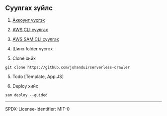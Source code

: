 ## Суулгах зүйлс

1. [Аккоунт үүсгэх](https://portal.aws.amazon.com/gp/aws/developer/registration/index.html)

2. [AWS CLI суулгах](https://docs.aws.amazon.com/cli/latest/userguide/getting-started-install.html)

3. [AWS SAM CLI суулгах](https://docs.aws.amazon.com/serverless-application-model/latest/developerguide/serverless-sam-cli-install-mac.html)

3. Шинэ folder үүсгэх

4. Clone хийх

```
git clone https://github.com/johandui/serverless-crawler
```
5. Todo [Template, App.JS]

6. Deploy хийх
```
sam deploy --guided
```

----

SPDX-License-Identifier: MIT-0
